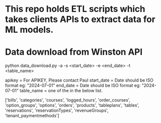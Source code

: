 # This repo holds ETL scripts which takes clients APIs to extract data for ML models.

# Data download from Winston API

python data_download.py -a <apikey> -s <start_date> -e <end_date> -t <table_name>

apikey = For APIKEY, Please contact Paul
start_date = Date should be ISO format eg: "2024-07-01" 
end_date = Date should be ISO format eg: "2024-07-01" 
table_name = one of the in the below list.

['bills', 'categories', 'courses', 'logged_hours', 'order_courses', 'option_groups', 'options', 'orders', 'products', 'tableplans', 'tables', 'reservations', 'reservationTypes', 'revenueGroups', 'tenant_paymentmethods']
